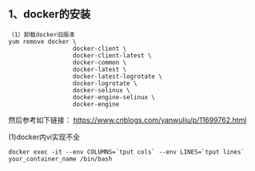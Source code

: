 ## 1、docker的安装
```
（1）卸载docker旧版本
yum remove docker \
                  docker-client \
                  docker-client-latest \
                  docker-common \
                  docker-latest \
                  docker-latest-logrotate \
                  docker-logrotate \
                  docker-selinux \
                  docker-engine-selinux \
                  docker-engine
```
然后参考如下链接：
https://www.cnblogs.com/yanwuliu/p/11699762.html


(1)docker内vi实现不全
```
docker exec -it --env COLUMNS=`tput cols` --env LINES=`tput lines` your_container_name /bin/bash
```
